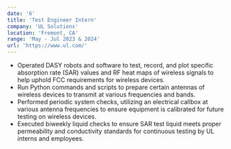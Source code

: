 ```yaml
---
date: '6'
title: 'Test Engineer Intern'
company: 'UL Solutions'
location: 'Fremont, CA'
range: 'May - Jul 2023 & 2024'
url: 'https://www.ul.com/'
---
```


- Operated DASY robots and software to test, record, and plot specific absorption rate (SAR) values and RF heat maps of wireless signals to help uphold FCC requirements for wireless devices.
- Run Python commands and scripts to prepare certain antennas of wireless devices to transmit at various frequencies and bands.
- Performed periodic system checks, utilizing an electrical callbox at various antenna frequencies to ensure equipment is calibrated for future testing on wireless devices.
- Executed biweekly liquid checks to ensure SAR test liquid meets proper permeability and conductivity standards for continuous testing by UL interns and employees.
